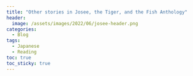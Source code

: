```yaml
---
title: "Other stories in Josee, the Tiger, and the Fish Anthology"
header:
  image: /assets/images/2022/06/josee-header.png
categories:
  - Blog
tags:
  - Japanese
  - Reading
toc: true
toc_sticky: true
---
```

<!-- # Other Stories in the Anthology
The story of

## I Can't Drink This Hot Tea
The story tells

## I Always Had a Feeling

## Love's Coffin

## That Was All It Would Ever Be

## Already Finished Packing

## Taken Prisoner

## Men Hate Muffins

## Until It Snows
> -->
